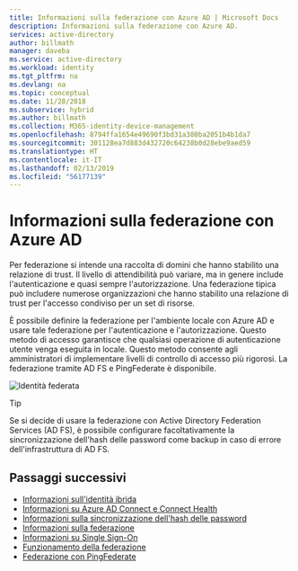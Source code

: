 ```yaml
---
title: Informazioni sulla federazione con Azure AD | Microsoft Docs
description: Informazioni sulla federazione con Azure AD.
services: active-directory
author: billmath
manager: daveba
ms.service: active-directory
ms.workload: identity
ms.tgt_pltfrm: na
ms.devlang: na
ms.topic: conceptual
ms.date: 11/28/2018
ms.subservice: hybrid
ms.author: billmath
ms.collection: M365-identity-device-management
ms.openlocfilehash: 8794ffa1654e49690f3bd31a380ba2051b4b1da7
ms.sourcegitcommit: 301128ea7d883d432720c64238b0d28ebe9aed59
ms.translationtype: HT
ms.contentlocale: it-IT
ms.lasthandoff: 02/13/2019
ms.locfileid: "56177139"
---
```

# <a name="what-is-federation-with-azure-ad"></a>Informazioni sulla federazione con Azure AD

Per federazione si intende una raccolta di domini che hanno stabilito una relazione di trust. Il livello di attendibilità può variare, ma in genere include l'autenticazione e quasi sempre l'autorizzazione. Una federazione tipica può includere numerose organizzazioni che hanno stabilito una relazione di trust per l'accesso condiviso per un set di risorse.

È possibile definire la federazione per l'ambiente locale con Azure AD e usare tale federazione per l'autenticazione e l'autorizzazione.  Questo metodo di accesso garantisce che qualsiasi operazione di autenticazione utente venga eseguita in locale.  Questo metodo consente agli amministratori di implementare livelli di controllo di accesso più rigorosi. La federazione tramite AD FS e PingFederate è disponibile.

![Identità federata](./media/whatis-hybrid-identity/federated-identity.png)


> [!TIP]
> Se si decide di usare la federazione con Active Directory Federation Services (AD FS), è possibile configurare facoltativamente la sincronizzazione dell'hash delle password come backup in caso di errore dell'infrastruttura di AD FS.


## <a name="next-steps"></a>Passaggi successivi

- [Informazioni sull'identità ibrida](whatis-phs.md)
- [Informazioni su Azure AD Connect e Connect Health](whatis-azure-ad-connect.md)
- [Informazioni sulla sincronizzazione dell'hash delle password](whatis-phs.md)
- [Informazioni sulla federazione](whatis-fed.md)
- [Informazioni su Single Sign-On](how-to-connect-sso.md)
- [Funzionamento della federazione](how-to-connect-fed-whatis.md)
- [Federazione con PingFederate](how-to-connect-install-custom.md#configuring-federation-with-pingfederate)
